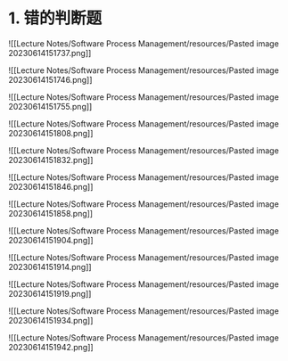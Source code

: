 # 1. 错的判断题

![[Lecture Notes/Software Process Management/resources/Pasted image 20230614151737.png]]

![[Lecture Notes/Software Process Management/resources/Pasted image 20230614151746.png]]

![[Lecture Notes/Software Process Management/resources/Pasted image 20230614151755.png]]

![[Lecture Notes/Software Process Management/resources/Pasted image 20230614151808.png]]

![[Lecture Notes/Software Process Management/resources/Pasted image 20230614151832.png]]

![[Lecture Notes/Software Process Management/resources/Pasted image 20230614151846.png]]

![[Lecture Notes/Software Process Management/resources/Pasted image 20230614151858.png]]

![[Lecture Notes/Software Process Management/resources/Pasted image 20230614151904.png]]

![[Lecture Notes/Software Process Management/resources/Pasted image 20230614151914.png]]

![[Lecture Notes/Software Process Management/resources/Pasted image 20230614151919.png]]

![[Lecture Notes/Software Process Management/resources/Pasted image 20230614151934.png]]

![[Lecture Notes/Software Process Management/resources/Pasted image 20230614151942.png]]